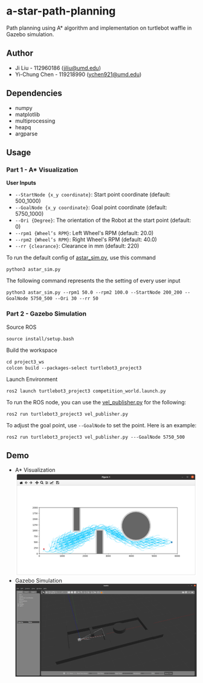 # a-star-path-planning
Path planning using A* algorithm and implementation on turtlebot waffle in Gazebo simulation.

## Author
- Ji Liu - 112960186 (jiliu@umd.edu)
- Yi-Chung Chen - 119218990 (ychen921@umd.edu)

## Dependencies
- numpy
- matplotlib
- multiprocessing
- heapq
- argparse

## Usage
### Part 1 - A* Visualization
**User Inputs**
- `--StartNode {x_y coordinate}`: Start point coordinate (default: 500_1000)
- `--GoalNode {x_y coordinate}`: Goal point coordinate (default: 5750_1000)
- `--Ori {Degree}`: The orientation of the Robot at the start point (default: 0)
- `--rpm1 {Wheel’s RPM}`: Left Wheel's RPM (default: 20.0)
- `--rpm2 {Wheel’s RPM}`: Right Wheel's RPM (default: 40.0)
- `--rr {clearance}`: Clearance in mm (default: 220)

To run the default config of [astar_sim.py](astar_sim.py), use this command
```
python3 astar_sim.py
```

The following command represents the the setting of every user input
```
python3 astar_sim.py --rpm1 50.0 --rpm2 100.0 --StartNode 200_200 --GoalNode 5750_500 --Ori 30 --rr 50
```

### Part 2 - Gazebo Simulation
Source ROS
```
source install/setup.bash
```

Build the workspace
```
cd project3_ws
colcon build --packages-select turtlebot3_project3
```

Launch Environment
```
ros2 launch turtlebot3_project3 competition_world.launch.py
```

To run the ROS node, you can use the [vel_publisher.py](/project3_ws/src/turtlebot3_project3/scripts/vel_publisher.py) for the following:

```
ros2 run turtlebot3_project3 vel_publisher.py
```
To adjust the goal point, use `--GoalNode` to set the point. Here is an example:
```
ros2 run turtlebot3_project3 vel_publisher.py ---GoalNode 5750_500
```

## Demo
- A* Visualization
[![](Figures/demo2.png)](https://youtu.be/kb4CH7fvLws)
- Gazebo Simulation
[![](Figures/demo1.png)](https://youtu.be/tKGekSLWd3s)
